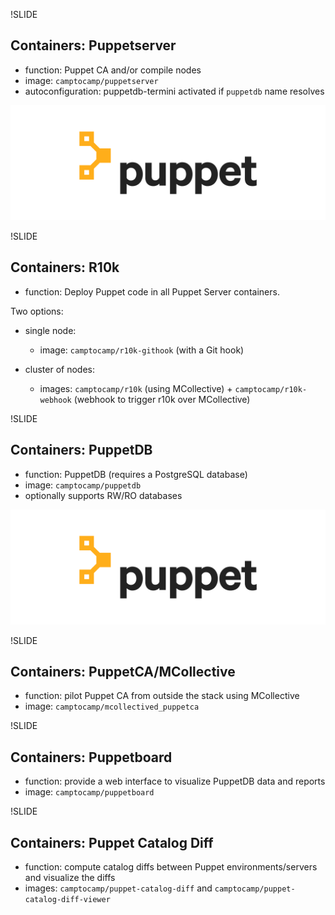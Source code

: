 !SLIDE
## Containers: Puppetserver

* function: Puppet CA and/or compile nodes
* image: `camptocamp/puppetserver`
* autoconfiguration: puppetdb-termini activated if `puppetdb` name resolves

![Puppet](../_images/puppet.png)



!SLIDE
## Containers: R10k


* function: Deploy Puppet code in all Puppet Server containers.

Two options:

* single node:

   - image: `camptocamp/r10k-githook` (with a Git hook)

* cluster of nodes:

   - images: `camptocamp/r10k` (using MCollective) + `camptocamp/r10k-webhook` (webhook to trigger r10k over MCollective)




!SLIDE
## Containers: PuppetDB


* function: PuppetDB (requires a PostgreSQL database)
* image: `camptocamp/puppetdb`
* optionally supports RW/RO databases

![Puppet](../_images/puppet.png)


!SLIDE
## Containers: PuppetCA/MCollective

* function: pilot Puppet CA from outside the stack using MCollective
* image: `camptocamp/mcollectived_puppetca`



!SLIDE
## Containers: Puppetboard

* function: provide a web interface to visualize PuppetDB data and reports
* image: `camptocamp/puppetboard`


!SLIDE
## Containers: Puppet Catalog Diff

* function: compute catalog diffs between Puppet environments/servers and
  visualize the diffs
* images: `camptocamp/puppet-catalog-diff` and
  `camptocamp/puppet-catalog-diff-viewer`
